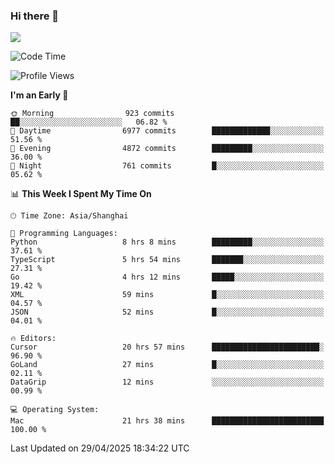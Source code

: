 ### Hi there 👋

<!--
**JJAYCHEN1e/jjaychen1e** is a ✨ _special_ ✨ repository because its `README.md` (this file) appears on your GitHub profile.

Here are some ideas to get you started:

- 🔭 I’m currently working on ...
- 🌱 I’m currently learning ...
- 👯 I’m looking to collaborate on ...
- 🤔 I’m looking for help with ...
- 💬 Ask me about ...
- 📫 How to reach me: ...
- 😄 Pronouns: ...
- ⚡ Fun fact: ...
-->

[![](https://github-readme-stats.vercel.app/api?username=jjaychen1e&show_icons=true)](https://github.com/jjaychen1e/github-readme-stats?count_private=true)

<!--START_SECTION:waka-->
![Code Time](http://img.shields.io/badge/Code%20Time-1%2C956%20hrs%2056%20mins-blue)

![Profile Views](http://img.shields.io/badge/Profile%20Views-17-blue)

**I'm an Early 🐤** 

```text
🌞 Morning                923 commits         ██░░░░░░░░░░░░░░░░░░░░░░░   06.82 % 
🌆 Daytime                6977 commits        █████████████░░░░░░░░░░░░   51.56 % 
🌃 Evening                4872 commits        █████████░░░░░░░░░░░░░░░░   36.00 % 
🌙 Night                  761 commits         █░░░░░░░░░░░░░░░░░░░░░░░░   05.62 % 
```


📊 **This Week I Spent My Time On** 

```text
🕑︎ Time Zone: Asia/Shanghai

💬 Programming Languages: 
Python                   8 hrs 8 mins        █████████░░░░░░░░░░░░░░░░   37.61 % 
TypeScript               5 hrs 54 mins       ███████░░░░░░░░░░░░░░░░░░   27.31 % 
Go                       4 hrs 12 mins       █████░░░░░░░░░░░░░░░░░░░░   19.42 % 
XML                      59 mins             █░░░░░░░░░░░░░░░░░░░░░░░░   04.57 % 
JSON                     52 mins             █░░░░░░░░░░░░░░░░░░░░░░░░   04.01 % 

🔥 Editors: 
Cursor                   20 hrs 57 mins      ████████████████████████░   96.90 % 
GoLand                   27 mins             █░░░░░░░░░░░░░░░░░░░░░░░░   02.11 % 
DataGrip                 12 mins             ░░░░░░░░░░░░░░░░░░░░░░░░░   00.99 % 

💻 Operating System: 
Mac                      21 hrs 38 mins      █████████████████████████   100.00 % 
```


 Last Updated on 29/04/2025 18:34:22 UTC
<!--END_SECTION:waka-->

